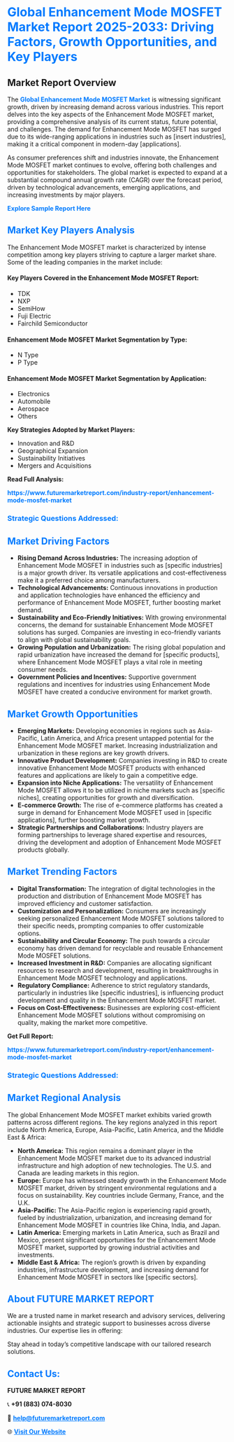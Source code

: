 <h1 style="color: #007BFF;">Global Enhancement Mode MOSFET Market Report 2025-2033: Driving Factors, Growth Opportunities, and Key Players</h1>

<section id="overview">
<h2>Market Report Overview</h2>
<p>The <a href="https://www.futuremarketreport.com/industry-report/enhancement-mode-mosfet-market" style="color: #007BFF; text-decoration: none;"><strong>Global Enhancement Mode MOSFET Market</strong></a> is witnessing significant growth, driven by increasing demand across various industries. This report delves into the key aspects of the Enhancement Mode MOSFET market, providing a comprehensive analysis of its current status, future potential, and challenges. The demand for Enhancement Mode MOSFET has surged due to its wide-ranging applications in industries such as [insert industries], making it a critical component in modern-day [applications].</p>
<p>As consumer preferences shift and industries innovate, the Enhancement Mode MOSFET market continues to evolve, offering both challenges and opportunities for stakeholders. The global market is expected to expand at a substantial compound annual growth rate (CAGR) over the forecast period, driven by technological advancements, emerging applications, and increasing investments by major players.</p>
</section>

<section id="overview">
<p><a href="https://www.futuremarketreport.com/request-sample/reportId=76255" style="color: #007BFF; text-decoration: none;"><strong>Explore Sample Report Here</strong></a></p>
</section>

<section id="key-players">
<h2 style="color: #007BFF;">Market Key Players Analysis</h2>
<p>The Enhancement Mode MOSFET market is characterized by intense competition among key players striving to capture a larger market share. Some of the leading companies in the market include:</p>
<h4>Key Players Covered in the Enhancement Mode MOSFET Report:</h4>
<ul><li>TDK</li><li>NXP</li><li>SemiHow</li><li>Fuji Electric</li><li>Fairchild Semiconductor</li></ul>
<h4>Enhancement Mode MOSFET Market Segmentation by Type:</h4>
<ul><li>N Type</li><li>P Type</li></ul>

<h4>Enhancement Mode MOSFET Market Segmentation by Application:</h4>
<ul><li>Electronics</li><li>Automobile</li><li>Aerospace</li><li>Others</li></ul>
<p><strong>Key Strategies Adopted by Market Players:</strong></p>
<ul>
<li>Innovation and R&D</li>
<li>Geographical Expansion</li>
<li>Sustainability Initiatives</li>
<li>Mergers and Acquisitions</li>
</ul>
</section>

<section>
<p><strong>Read Full Analysis: </strong></p><a href="https://www.futuremarketreport.com/industry-report/enhancement-mode-mosfet-market" style="color: #007BFF; text-decoration: none;"><strong>https://www.futuremarketreport.com/industry-report/enhancement-mode-mosfet-market</strong></a>
<h3 style="color: #007BFF;">Strategic Questions Addressed:</h3>
</section>

<section id="driving-factors">
<h2 style="color: #007BFF;">Market Driving Factors</h2>
<ul>
<li><strong>Rising Demand Across Industries:</strong> The increasing adoption of Enhancement Mode MOSFET in industries such as [specific industries] is a major growth driver. Its versatile applications and cost-effectiveness make it a preferred choice among manufacturers.</li>
<li><strong>Technological Advancements:</strong> Continuous innovations in production and application technologies have enhanced the efficiency and performance of Enhancement Mode MOSFET, further boosting market demand.</li>
<li><strong>Sustainability and Eco-Friendly Initiatives:</strong> With growing environmental concerns, the demand for sustainable Enhancement Mode MOSFET solutions has surged. Companies are investing in eco-friendly variants to align with global sustainability goals.</li>
<li><strong>Growing Population and Urbanization:</strong> The rising global population and rapid urbanization have increased the demand for [specific products], where Enhancement Mode MOSFET plays a vital role in meeting consumer needs.</li>
<li><strong>Government Policies and Incentives:</strong> Supportive government regulations and incentives for industries using Enhancement Mode MOSFET have created a conducive environment for market growth.</li>
</ul>
</section>

<section id="growth-opportunities">
<h2 style="color: #007BFF;">Market Growth Opportunities</h2>
<ul>
<li><strong>Emerging Markets:</strong> Developing economies in regions such as Asia-Pacific, Latin America, and Africa present untapped potential for the Enhancement Mode MOSFET market. Increasing industrialization and urbanization in these regions are key growth drivers.</li>
<li><strong>Innovative Product Development:</strong> Companies investing in R&D to create innovative Enhancement Mode MOSFET products with enhanced features and applications are likely to gain a competitive edge.</li>
<li><strong>Expansion into Niche Applications:</strong> The versatility of Enhancement Mode MOSFET allows it to be utilized in niche markets such as [specific niches], creating opportunities for growth and diversification.</li>
<li><strong>E-commerce Growth:</strong> The rise of e-commerce platforms has created a surge in demand for Enhancement Mode MOSFET used in [specific applications], further boosting market growth.</li>
<li><strong>Strategic Partnerships and Collaborations:</strong> Industry players are forming partnerships to leverage shared expertise and resources, driving the development and adoption of Enhancement Mode MOSFET products globally.</li>
</ul>
</section>

<section id="trending-factors">
<h2 style="color: #007BFF;">Market Trending Factors</h2>
<ul>
<li><strong>Digital Transformation:</strong> The integration of digital technologies in the production and distribution of Enhancement Mode MOSFET has improved efficiency and customer satisfaction.</li>
<li><strong>Customization and Personalization:</strong> Consumers are increasingly seeking personalized Enhancement Mode MOSFET solutions tailored to their specific needs, prompting companies to offer customizable options.</li>
<li><strong>Sustainability and Circular Economy:</strong> The push towards a circular economy has driven demand for recyclable and reusable Enhancement Mode MOSFET solutions.</li>
<li><strong>Increased Investment in R&D:</strong> Companies are allocating significant resources to research and development, resulting in breakthroughs in Enhancement Mode MOSFET technology and applications.</li>
<li><strong>Regulatory Compliance:</strong> Adherence to strict regulatory standards, particularly in industries like [specific industries], is influencing product development and quality in the Enhancement Mode MOSFET market.</li>
<li><strong>Focus on Cost-Effectiveness:</strong> Businesses are exploring cost-efficient Enhancement Mode MOSFET solutions without compromising on quality, making the market more competitive.</li>
</ul>
</section>

<section>
<p><strong>Get Full Report: </strong></p><a href="https://www.futuremarketreport.com/industry-report/enhancement-mode-mosfet-market" style="color: #007BFF; text-decoration: none;"><strong>https://www.futuremarketreport.com/industry-report/enhancement-mode-mosfet-market</strong></a>
<h3 style="color: #007BFF;">Strategic Questions Addressed:</h3>
</section>


<section id="regional-analysis">
<h2 style="color: #007BFF;">Market Regional Analysis</h2>
<p>The global Enhancement Mode MOSFET market exhibits varied growth patterns across different regions. The key regions analyzed in this report include North America, Europe, Asia-Pacific, Latin America, and the Middle East & Africa:</p>
<ul>
<li><strong>North America:</strong> This region remains a dominant player in the Enhancement Mode MOSFET market due to its advanced industrial infrastructure and high adoption of new technologies. The U.S. and Canada are leading markets in this region.</li>
<li><strong>Europe:</strong> Europe has witnessed steady growth in the Enhancement Mode MOSFET market, driven by stringent environmental regulations and a focus on sustainability. Key countries include Germany, France, and the U.K.</li>
<li><strong>Asia-Pacific:</strong> The Asia-Pacific region is experiencing rapid growth, fueled by industrialization, urbanization, and increasing demand for Enhancement Mode MOSFET in countries like China, India, and Japan.</li>
<li><strong>Latin America:</strong> Emerging markets in Latin America, such as Brazil and Mexico, present significant opportunities for the Enhancement Mode MOSFET market, supported by growing industrial activities and investments.</li>
<li><strong>Middle East & Africa:</strong> The region’s growth is driven by expanding industries, infrastructure development, and increasing demand for Enhancement Mode MOSFET in sectors like [specific sectors].</li>
</ul>
</section>

<footer>
<h2 style="color: #007BFF;">About FUTURE MARKET REPORT</h2>
<p>We are a trusted name in market research and advisory services, delivering actionable insights and strategic support to businesses across diverse industries. Our expertise lies in offering:</p>

<p>Stay ahead in today’s competitive landscape with our tailored research solutions.</p>

<h2 style="color: #007BFF;">Contact Us:</h2>
<p><strong>FUTURE MARKET REPORT</strong></p>
<p>📞 <strong>+91 (883) 074-8030</strong></p>
<p>📧 <strong><a href="mailto:help@futuremarketreport.com" style="color: #007BFF;">help@futuremarketreport.com</a></strong></p>
<p>🌐 <strong><a href="https://www.futuremarketreport.com/" style="color: #007BFF;">Visit Our Website</a></strong></p>
</footer>